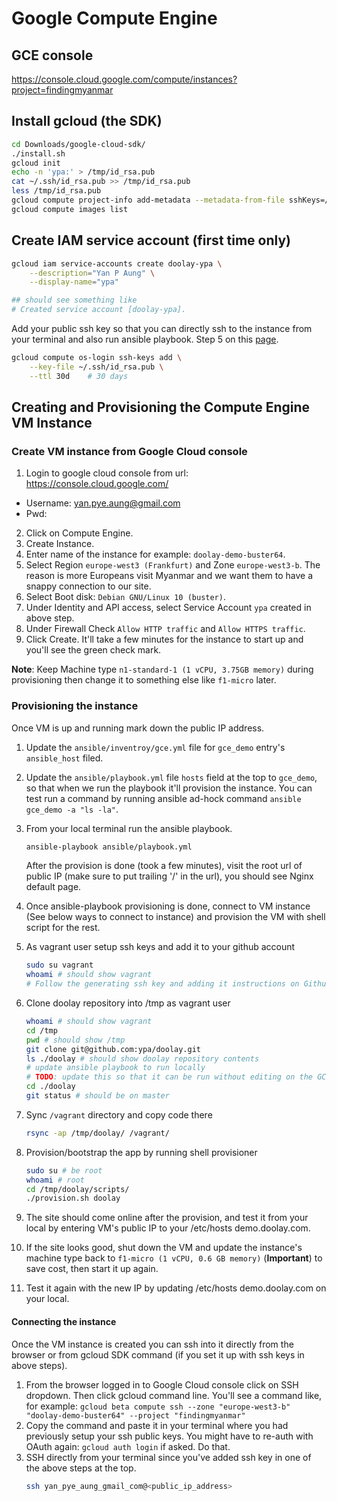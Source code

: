 # Google Compute Engine

## GCE console

https://console.cloud.google.com/compute/instances?project=findingmyanmar

## Install gcloud (the SDK)

```sh
cd Downloads/google-cloud-sdk/
./install.sh
gcloud init
echo -n 'ypa:' > /tmp/id_rsa.pub
cat ~/.ssh/id_rsa.pub >> /tmp/id_rsa.pub
less /tmp/id_rsa.pub
gcloud compute project-info add-metadata --metadata-from-file sshKeys=/tmp/id_rsa.pub
gcloud compute images list
```

## Create IAM service account (first time only)

```sh
gcloud iam service-accounts create doolay-ypa \
    --description="Yan P Aung" \
    --display-name="ypa"

## should see something like
# Created service account [doolay-ypa].
```

Add your public ssh key so that you can directly ssh to the instance from your terminal and also run ansible playbook.
Step 5 on this [page](https://cloud.google.com/compute/docs/instances/managing-instance-access).

```sh
gcloud compute os-login ssh-keys add \
    --key-file ~/.ssh/id_rsa.pub \
    --ttl 30d    # 30 days
```

## Creating and Provisioning the Compute Engine VM Instance

### Create VM instance from Google Cloud console

1. Login to google cloud console from url: https://console.cloud.google.com/

- Username: yan.pye.aung@gmail.com
- Pwd:

2. Click on Compute Engine.
3. Create Instance.
4. Enter name of the instance for example: `doolay-demo-buster64`.
5. Select Region `europe-west3 (Frankfurt)` and Zone `europe-west3-b`. The reason is more Europeans visit Myanmar and we want them to have a snappy connection to our site.
6. Select Boot disk: `Debian GNU/Linux 10 (buster)`.
7. Under Identity and API access, select Service Account `ypa` created in above step.
8. Under Firewall Check `Allow HTTP traffic` and `Allow HTTPS traffic`.
9. Click Create. It'll take a few minutes for the instance to start up and you'll see the green check mark.

**Note**: Keep Machine type `n1-standard-1 (1 vCPU, 3.75GB memory)` during provisioning then change it to something else like `f1-micro` later.

### Provisioning the instance

Once VM is up and running mark down the public IP address.

1. Update the `ansible/inventroy/gce.yml` file for `gce_demo` entry's `ansible_host` filed.

2. Update the `ansible/playbook.yml` file `hosts` field at the top to `gce_demo`, so that when we run the playbook it'll provision the instance.
   You can test run a command by running ansible ad-hock command `ansible gce_demo -a "ls -la"`.

3. From your local terminal run the ansible playbook.

   ```sh
   ansible-playbook ansible/playbook.yml
   ```

   After the provision is done (took a few minutes), visit the root url of public IP (make sure to put trailing '/' in the url), you should see Nginx default page.

4. Once ansible-playbook provisioning is done, connect to VM instance (See below ways to connect to instance) and provision the VM with shell script for the rest.
5. As vagrant user setup ssh keys and add it to your github account
   ```sh
   sudo su vagrant
   whoami # should show vagrant
   # Follow the generating ssh key and adding it instructions on Github at: https://help.github.com/en/enterprise/2.15/user/articles/generating-a-new-ssh-key-and-adding-it-to-the-ssh-agent
   ```
6. Clone doolay repository into /tmp as vagrant user
   ```sh
   whoami # should show vagrant
   cd /tmp
   pwd # should show /tmp
   git clone git@github.com:ypa/doolay.git
   ls ./doolay # should show doolay repository contents
   # update ansible playbook to run locally
   # TODO: update this so that it can be run without editing on the GCE VM.
   cd ./doolay
   git status # should be on master
   ```
7. Sync `/vagrant` directory and copy code there
   ```sh
   rsync -ap /tmp/doolay/ /vagrant/
   ```
8. Provision/bootstrap the app by running shell provisioner
   ```sh
   sudo su # be root
   whoami # root
   cd /tmp/doolay/scripts/
   ./provision.sh doolay
   ```
9. The site should come online after the provision, and test it from your local by entering VM's public IP to your /etc/hosts demo.doolay.com.
10. If the site looks good, shut down the VM and update the instance's machine type back to `f1-micro (1 vCPU, 0.6 GB memory)` (**Important**) to save cost, then start it up again.
11. Test it again with the new IP by updating /etc/hosts demo.doolay.com on your local.

#### Connecting the instance

Once the VM instance is created you can ssh into it directly from the browser or from gcloud SDK command (if you set it up with ssh keys in above steps).

1. From the browser logged in to Google Cloud console click on SSH dropdown. Then click gcloud command line.
   You'll see a command like, for example: `gcloud beta compute ssh --zone "europe-west3-b" "doolay-demo-buster64" --project "findingmyanmar"`
2. Copy the command and paste it in your terminal where you had previously setup your ssh public keys.
   You might have to re-auth with OAuth again: `gcloud auth login` if asked. Do that.
3. SSH directly from your terminal since you've added ssh key in one of the above steps at the top.
   ```sh
   ssh yan_pye_aung_gmail_com@<public_ip_address>
   ```

